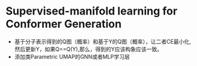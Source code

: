 # Supervised-manifold learning for Conformer Generation


* 基于分子表示得到的Q图（概率）和基于Y的Q图（概率），让二者CE最小化,然后更新Y，如果Q==Q(Y),那么，得到的Y应该构象应该一致。
* 添加类Parametric UMAP的GNN或者MLP学习层
